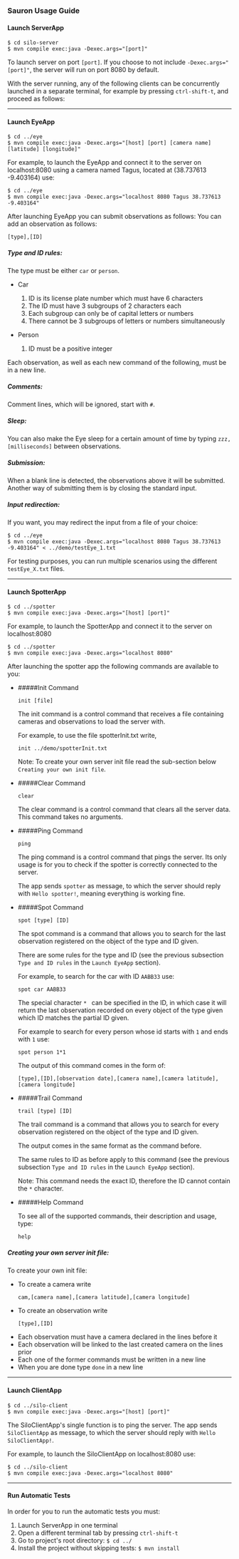 ### Sauron Usage Guide

#### Launch ServerApp
```
$ cd silo-server
$ mvn compile exec:java -Dexec.args="[port]"
```
To launch server on port `[port]`.
If you choose to not include `-Dexec.args="[port]"`, the server will run on port 8080 by default.

With the server running, any of the following clients can be concurrently launched in a separate terminal,
 for example by pressing `ctrl-shift-t`, and proceed as follows:

---

#### Launch EyeApp
```
$ cd ../eye
$ mvn compile exec:java -Dexec.args="[host] [port] [camera name] [latitude] [longitude]"
```
For example, to launch the EyeApp and connect it to the server on localhost:8080 using a camera named Tagus, 
located at (38.737613 -9.403164) use:

```
$ cd ../eye
$ mvn compile exec:java -Dexec.args="localhost 8080 Tagus 38.737613 -9.403164"
```
After launching EyeApp you can submit observations as follows: 
You can add an observation as follows:
```
[type],[ID]
```
##### **Type and ID rules:**    
    
The type must be either `car` or `person`. 
- Car

    1. ID is its license plate number which must have 6 characters
    2. The ID must have 3 subgroups of 2 characters each
    3. Each subgroup can only be of capital letters or numbers
    4. There cannot be 3 subgroups of letters or numbers simultaneously
    
- Person
    1. ID must be a positive integer
    
Each observation, as well as each new command of the following, must be in a new line. 

##### **Comments:** 
Comment lines, which will be ignored, start with `#`.

##### **Sleep:** 

You can also make the Eye sleep for a certain amount of time by typing `zzz,[milliseconds]` between observations.

##### **Submission:** 
When a blank line is detected, the observations above it will be submitted. 
Another way of submitting them is by closing the standard input.

##### **Input redirection:** 
If you want, you may redirect the input from a file of your choice:

```
$ cd ../eye
$ mvn compile exec:java -Dexec.args="localhost 8080 Tagus 38.737613 -9.403164" < ../demo/testEye_1.txt
```
For testing purposes, you can run multiple scenarios using the different `testEye_X.txt` files.

---

#### Launch SpotterApp

```
$ cd ../spotter
$ mvn compile exec:java -Dexec.args="[host] [port]"
```

For example, to launch the SpotterApp and connect it to the server on localhost:8080

```
$ cd ../spotter
$ mvn compile exec:java -Dexec.args="localhost 8080"
```

After launching the spotter app the following commands are available to you:

- #####Init Command

    ```
    init [file]
    ```

    The init command is a control command that receives a file containing cameras and observations to load the server with.
    
    For example, to use the file spotterInit.txt write,
    
    ```
    init ../demo/spotterInit.txt
    ```
  
    Note: To create your own server init file read the sub-section below `Creating your own init file`.
- #####Clear Command
    ```
    clear
    ```

    The clear command is a control command that clears all the server data. This command takes no arguments.

- #####Ping Command

    ```
    ping
    ```
    
    The ping command is a control command that pings the server. 
    Its only usage is for you to check if the spotter is correctly connected to the server.
    
    The app sends `spotter` as message, to which the server should reply with `Hello spotter!`, meaning everything is working fine.

- #####Spot Command

    ```
    spot [type] [ID]
    ```
    
    The spot command is a command that allows you to search for the last observation registered on the object of the type and ID given.
    
    There are some rules for the type and ID (see the previous subsection `Type and ID rules` in the `Launch EyeApp` section).
        
    For example, to search for the car with ID `AABB33` use:
    
    ```
    spot car AABB33
    ```
  
    The special character `* ` can be specified in the ID, in which case it will return the last observation recorded on every object of the type given which ID matches the partial ID given.
    
    For example to search for every person whose id starts with `1` and ends with `1` use:
    ```
    spot person 1*1
    ```
    
    The output of this command comes in the form of:
    
    ```
    [type],[ID],[observation date],[camera name],[camera latitude],[camera longitude]
    ```
  
- #####Trail Command

    ```
    trail [type] [ID]
    ```
  
    The trail command is a command that allows you to search for every observation registered on the object of the type and ID given.
    
    The output comes in the same format as the command before.
    
    The same rules to ID as before apply to this command (see the previous subsection `Type and ID rules` in the `Launch EyeApp` section).
    
    Note: This command needs the exact ID, therefore the ID cannot contain the `*` character. 
    
    
- #####Help Command
    
    To see all of the supported commands, their description and usage, type:
    
    ```
    help
    ```


    
##### **Creating your own server init file:**

To create your own init file:
- To create a camera write
    ```
    cam,[camera name],[camera latitude],[camera longitude]
    ```
- To create an observation write
    ```
    [type],[ID]
    ```
- Each observation must have a camera declared in the lines before it
- Each observation will be linked to the last created camera on the lines prior
- Each one of the former commands must be written in a new line
- When you are done type `done` in a new line

---

#### Launch ClientApp
```
$ cd ../silo-client
$ mvn compile exec:java -Dexec.args="[host] [port]"
```
The SiloClientApp's single function is to ping the server.
The app sends `SiloClientApp` as message, to which the server should reply with `Hello SiloClientApp!`.

For example, to launch the SiloClientApp on localhost:8080 use:

```
$ cd ../silo-client
$ mvn compile exec:java -Dexec.args="localhost 8080"
```

---

#### Run Automatic Tests 

In order for you to run the automatic tests you must:
1. Launch ServerApp in one terminal
2. Open a different terminal tab by pressing `ctrl-shift-t`
3. Go to project's root directory: `$ cd ../`
4. Install the project without skipping tests: `$ mvn install`

